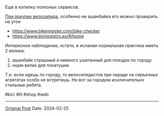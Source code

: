 Еще в копилку полезных сервисов. 

[При покупке велосипеда,](1410.md) особенно не ашанбайка его можно проверить на угон
- https://www.bikeregister.com/bike-checker
- https://www.biciregistro.es/#/home

Интересное наблюдение, кстати, в испании нормальная практика иметь 2 велика:
1. ашанбайк страшный и немного ушатанный для поездок по городу
2. норм велик для покатушек

Т.е. если идешь по городу, то велосипедистов при параде на серъезных агрегатах особо не встретишь. Но вот за городом исключительно стильные ребята.

#bici #til #shop #web

---
[Original Post](https://t.me/lev2tarragona/1938)
Date: 2024-02-25
